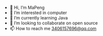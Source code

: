 - 👋 Hi, I’m MaPeng
- 👀 I’m interested in computer
- 🌱 I’m currently learning Java
- 💞️ I’m looking to collaborate on open source
- 📫 How to reach me 3406157696@qq.com
